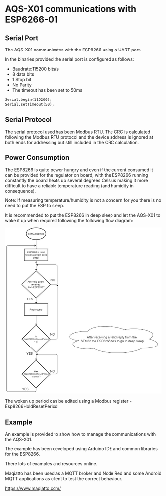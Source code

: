 # AQS-X01 communications with ESP6266-01

## Serial Port

The AQS-X01 communicates with the ESP8266 using a UART port. 

In the binaries provided the serial port is configured as follows:

- Baudrate:115200 bits/s
- 8 data bits 
- 1 Stop bit
- No Parity
- The timeout has been set to 50ms

```
Serial.begin(115200);
Serial.setTimeout(50);
```

## Serial Protocol

The serial protocol used has been Modbus RTU. The CRC is calculated following the Modbus RTU protocol and the device address is ignored at both ends for addressing but still included in the CRC calculation. 

## Power Consumption

The ESP8266 is quite power hungry and even if the current consumed it can be provided for the regulator on board, with the ESP8266 running constantly the board heats up several degrees Celsius making it more difficult to have a reliable temperature reading (and humidity in consequence).

Note: If measuring temperature/humidity is not a concern for you there is no need to put the ESP to sleep.

It is recommended to put the ESP8266 in deep sleep and let the AQS-X01 to wake it up when required following the following flow diagram:

![](ESP8266_comms.jpg)



The woken up period can be edited using a Modbus register - Esp8266HoldResetPeriod

## Example

An example is provided to show how to manage the communications with the AQS-X01. 

The example has been developed using Arduino IDE and common libraries for the ESP8266.

There lots of examples and resources online.

Maqiatto has been used as a MQTT broker and Node Red and some Android MQTT applications as client to test the correct behaviour.

https://www.maqiatto.com/
